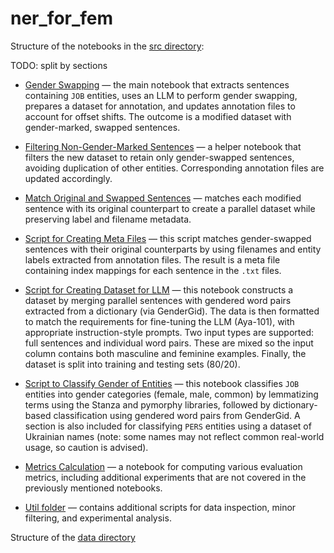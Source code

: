 # ner_for_fem


Structure of the notebooks in the [src directory](src/):

TODO: split by sections

- [Gender Swapping](src/gender_swapper.ipynb) — the main notebook that extracts sentences containing `JOB` entities, uses an LLM to perform gender swapping, prepares a dataset for annotation, and updates annotation files to account for offset shifts. The outcome is a modified dataset with gender-marked, swapped sentences.

- [Filtering Non-Gender-Marked Sentences](src/remove_not_swapped_sentence_from_the_text.ipynb) — a helper notebook that filters the new dataset to retain only gender-swapped sentences, avoiding duplication of other entities. Corresponding annotation files are updated accordingly.

- [Match Original and Swapped Sentences](src/match_swapped_dataset_with_original_by_sentences.ipynb) — matches each modified sentence with its original counterpart to create a parallel dataset while preserving label and filename metadata.

- [Script for Creating Meta Files](src/creating_meta_files.ipynb) — this script matches gender-swapped sentences with their original counterparts by using filenames and entity labels extracted from annotation files. The result is a meta file containing index mappings for each sentence in the `.txt` files.

- [Script for Creating Dataset for LLM](src/create_parallel_dataset_for_llm.ipynb) — this notebook constructs a dataset by merging parallel sentences with gendered word pairs extracted from a dictionary (via GenderGid). The data is then formatted to match the requirements for fine-tuning the LLM (Aya-101), with appropriate instruction-style prompts. Two input types are supported: full sentences and individual word pairs. These are mixed so the input column contains both masculine and feminine examples. Finally, the dataset is split into training and testing sets (80/20).

- [Script to Classify Gender of Entities](src/gender_classification_for_entities.ipynb) — this notebook classifies `JOB` entities into gender categories (female, male, common) by lemmatizing terms using the Stanza and pymorphy libraries, followed by dictionary-based classification using gendered word pairs from GenderGid. A section is also included for classifying `PERS` entities using a dataset of Ukrainian names (note: some names may not reflect common real-world usage, so caution is advised).    

- [Metrics Calculation](src/metrics.ipynb) — a notebook for computing various evaluation metrics, including additional experiments that are not covered in the previously mentioned notebooks.

- [Util folder](./src/util) — contains additional scripts for data inspection, minor filtering, and experimental analysis.


Structure of the [data directory](data)